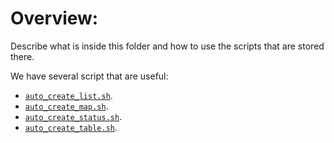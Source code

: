 # Overview:

Describe what is inside this folder and how to use the scripts that are stored there.

We have several script that are useful:

- [`auto_create_list.sh`](./auto_create_list.md).
- [`auto_create_map.sh`](./auto_create_map.md).
- [`auto_create_status.sh`](./auto_create_status.md).
- [`auto_create_table.sh`](./auto_create_table.md).